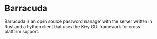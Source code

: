 # Barracuda
Barracuda is an open source password manager with the server written in Rust and a Python client that uses the Kivy GUI framework for cross-platform support.
